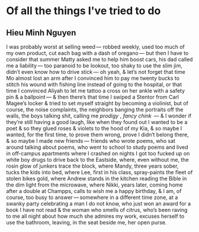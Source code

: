 # Of all the things I've tried to do
## Hieu Minh Nguyen
I was probably worst at selling weed —
robbed weekly, used too much
of my own product, cut each bag
with a dash of oregano —
but then I have to consider that summer
Matty asked me to help him boost cars,
his dad called me a liability —
too paranoid to be lookout,
too shaky to use the slim jim,
didn’t even know how to drive stick —
oh yeah, & let’s not forget
that time Mo almost lost an arm
after I convinced him to pay me
twenty bucks to stitch his wound
with fishing line instead of going
to the hospital, or that time
I convinced Aliyah to let me
tattoo a cross on her ankle
with a safety pin & a ballpoint —
& then there’s that time I swiped
a Stentor from Carl Magee’s locker
& tried to set myself straight
by becoming a violinist,
but of course, the noise complaints,
the neighbors banging the portraits
off the walls, the boys talking shit,
calling me _prodigy_ , _fancy chink_  —
& I wonder if they’re still having
a good laugh, like when they found out
I wanted to be a poet & so they glued
roses & violets to the hood of my Kia,
& so maybe I wanted, for the first time,
to prove them wrong, prove
I didn’t belong there,
& so maybe I made new friends —
friends who wrote poems,
who sat around talking about poems,
who went to school to study poems
and lived in off-campus apartments
where I crashed on nights
I got too fucked up on white boy drugs
to drive back to the Eastside,
where, even without me, the rosin glow
of junkers trace the block, where Mandy,
three years sober, tucks the kids
into bed, where Lee,
first in his class, spray-paints
the fleet of stolen bikes gold,
where Andrew stands in the kitchen
reading the Bible in the dim light
from the microwave, where Nikki,
years later, coming home
after a double at Champps, calls
to wish me a happy birthday,
& I am, of course, too busy
to answer — somewhere in a different time
zone, at a swanky party celebrating a man
I do not know, who just won an award
for a book I have not read
& the woman who smells of citrus,
who’s been raving to me all night
about how much she admires my work,
excuses herself to use the bathroom,
leaving, in the seat beside me, her open purse.